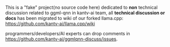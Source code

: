 This is a "fake" project(no source code here) dedicated to <b>non</b> technical discussion related to ggml-qnn in kantv-ai team, all <b>technical discussion or docs</b> has been migrated to wiki of our forked llama.cpp: https://github.com/kantv-ai/llama.cpp/wiki

programmers/developers/AI experts can drop comments in https://github.com/kantv-ai/ggmlqnn-discuss/issues.
